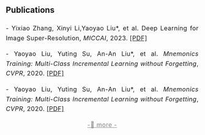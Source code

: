 <h2 style="margin: 2px 0px -10px;">
  <a href="/yu-xinda/publication.html" style="text-decoration: none; color: inherit;">Publications</a>
</h2>
<br>
<div style="font-size: 16px; line-height: 1.6; letter-spacing: 0.5px; text-align: justify;">
  <p>
    - Yixiao Zhang, Xinyi Li,Yaoyao Liu*, et al. 
    Deep Learning for Image Super-Resolution, 
    <em>MICCAI</em>, 2023.
    <a href="/assets/files/paper1.pdf" target="_blank">[PDF]</a>
  </p>
  <p>
    - Yaoyao Liu, Yuting Su, An-An Liu*, et al. 
    <em>Mnemonics Training: Multi-Class Incremental Learning without Forgetting</em>, <em>CVPR</em>, 2020.
    <a href="/assets/files/paper1.pdf" target="_blank">[PDF]</a>
  </p>
  <p>
    - Yaoyao Liu, Yuting Su, An-An Liu*, et al. 
    <em>Mnemonics Training: Multi-Class Incremental Learning without Forgetting</em>, <em>CVPR</em>, 2020.
    <a href="/assets/files/paper1.pdf" target="_blank">[PDF]</a>
  </p>
  <p style="font-size: 16px; text-align: center; margin-bottom: 3px;">
    <a href="/yu-xinda/publication.html" style="text-decoration: underline; color: #888;">
        -🔺 more -
    </a>
  </p>
</div>
